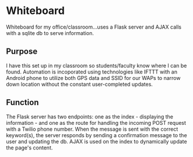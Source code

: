 # Whiteboard
Whiteboard for my office/classroom...uses a Flask server and AJAX calls with a sqlite db to serve information.


## Purpose
I have this set up in my classroom so students/faculty know where I can be found. Automation is incoporated using technologies like IFTTT with an Android phone to utilize both GPS data and SSID for our WAPs to narrow down location without the constant user-completed updates.


## Function
The Flask server has two endpoints: one as the index - displaying the information - and one as the route for handling the incoming POST request with a Twilio phone number. When the message is sent with the correct keyword(s), the server responds by sending a confirmation message to the user and updating the db. AJAX is used on the index to dynamically update the page's content.
